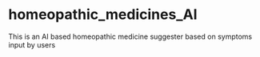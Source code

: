 # homeopathic_medicines_AI
This is an AI based homeopathic medicine suggester based on symptoms input by users
